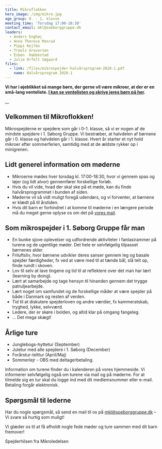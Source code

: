 ```yaml
---
title: Mikroflokken
hero_image: /img/mikro.jpg
age_group: 0. - 1. klasse
meeting_time: 'Torsdag 17:00-18:30'
contact_email: mkl@soeborggruppe.dk
leaders:
  - Anders Enghøj
  - Anne Therese Monrad
  - Pippi Kejlbo
  - Troels Graversen
  - Esben  Habbestad
  - Julie Orfelt Søgaard
files:
  - link: /files/mikrospejder-halvårsprogram-2020-1.pdf
    name: Halvårsprogram 2020-1
---
```

**Vi har i øjeblikket så mange børn, der gerne vil være mikroer, at der er en små-lang venteliste. [I kan se ventelisten og skrive jeres børn på her](https://soeborggruppe.dk/venteliste).**

__

## Velkommen til Mikroflokken!

Mikrospejderne er spejdere som går i 0-1. klasse, så vi er nogen af de mindste spejdere i 1. Søborg Gruppe. Vi bestræber, at halvdelen af børnene går i 0. klasse og halvdelen går i 1. klasse. Hvert år starter et nyt hold mikroer efter sommerferien, samtidig med at de ældste rykker op i minigrenen.

## Lidt generel information om møderne

* Mikroerne mødes hver torsdag kl. 17:00-18:30, hvor vi gennem spas og løjer (og lidt alvor) gennemfører forskellige forløb.
* Hvis du vil vide, hvad der skal ske på et møde, kan du finde halvårsprogrammet i bunden af siden.
* Møderne vil så vidt muligt foregå udendørs, og vi forventer, at børnene er klædt på til årstiden.
* Hvis dit barn er forhindret i at komme til møderne i en længere periode må du meget gerne oplyse os om det på [vores mail](mailto:mkl@soeborggruppe.dk).

## Som mikrospejder i 1. Søborg Gruppe får man

* En bunke sjove oplevelser og udfordrende aktiviteter i fantasirammer på turene og de ugentlige møder. Det hele er selvfølgelig tilpasset børnenes alder.
* Friluftsliv, hvor børnene udvikler deres sanser gennem leg og basale spejder færdigheder, fx ved at være med til at tænde bål, slå telt op, finde rundt i skoven.
* Lov til selv at lave tingene og tid til at reflektere over det man har lært (learning by doing).
* Lært at samarbejde og tage hensyn til hinanden gennem det trygge patruljearbejde.
* Lært noget om samfundet og de forskellige måder at være spejder på både i Danmark og resten af verden.
* Tid til at diskutere spejderloven og andre værdier, fx kammeratskab, tryghed, lykke, selvværd.
* Ledere, der er skøre i bolden, og altid klar på omgang fangeleg.
* ... Det mega skægt!

## Årlige ture

* Junglebogs-hyttetur (September)
* Juletur med alle spejdere i 1. Søborg (December)
* Forårstur-telttur (April/Maj)
* Sommerlejr - OBS med deltagerbetaling. 

Information om turene finder du i kalenderen på vores hjemmeside. Vi informerer selvfølgelig også om turene via mail og på møderne. For at tilmelde sig en tur skal du logge ind med dit medlemsnummer eller e-mail. Betaling forgår elektronisk.

## Spørgsmål til lederne

Har du nogle spørgsmål, så send en mail til os på mkl@soeborggruppe.dk – Vi svare så hurtig som muligt!

Vi glæder os til at få afholdt nogle fede møder og ture sammen med dit barn fremover!

Spejderhilsen fra Mikroledelsen
